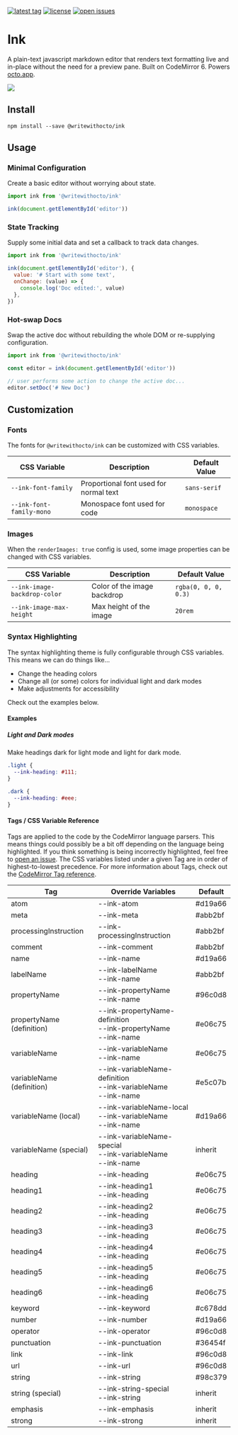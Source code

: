 [![latest tag](https://img.shields.io/github/v/tag/writewithocto/ink?color=blue&label=latest%20tag&sort=semver)](https://github.com/writewithocto/ink/releases)
[![license](https://img.shields.io/github/license/writewithocto/ink)](https://github.com/writewithocto/ink/blob/master/LICENSE)
[![open issues](https://img.shields.io/github/issues-raw/writewithocto/ink)](https://github.com/writewithocto/ink/issues)

# Ink

A plain-text javascript markdown editor that renders text formatting live and in-place without the need for a preview pane. Built on CodeMirror 6. Powers [octo.app](https://octo.app).

![](https://i.imgur.com/YefGzW8.png)

## Install

```shell
npm install --save @writewithocto/ink
```

## Usage

### Minimal Configuration

Create a basic editor without worrying about state.

```js
import ink from '@writewithocto/ink'

ink(document.getElementById('editor'))
```

### State Tracking

Supply some initial data and set a callback to track data changes.

```js
import ink from '@writewithocto/ink'

ink(document.getElementById('editor'), {
  value: '# Start with some text',
  onChange: (value) => {
    console.log('Doc edited:', value)
  },
})
```

### Hot-swap Docs

Swap the active doc without rebuilding the whole DOM or re-supplying configuration.

```js
import ink from '@writewithocto/ink'

const editor = ink(document.getElementById('editor'))

// user performs some action to change the active doc...
editor.setDoc('# New Doc')
```

## Customization

### Fonts

The fonts for `@writewithocto/ink` can be customized with CSS variables.

| CSS Variable                    | Description                            | Default Value |
| ----                            | ----                                   | ----          |
| `--ink-font-family`      | Proportional font used for normal text | `sans-serif`  |
| `--ink-font-family-mono` | Monospace font used for code           | `monospace`   |

### Images

When the `renderImages: true` config is used, some image properties can be changed with CSS variables.

| CSS Variable                        | Description                 | Default Value        |
| ----                                | ----                        | ----                 |
| `--ink-image-backdrop-color` | Color of the image backdrop | `rgba(0, 0, 0, 0.3)` |
| `--ink-image-max-height`     | Max height of the image     | `20rem`              |

### Syntax Highlighting

The syntax highlighting theme is fully configurable through CSS variables. This means we can do things like...

- Change the heading colors
- Change all (or some) colors for individual light and dark modes
- Make adjustments for accessibility

Check out the examples below.

#### Examples

##### Light and Dark modes

Make headings dark for light mode and light for dark mode.

```css
.light {
  --ink-heading: #111;
}

.dark {
  --ink-heading: #eee;
}
```

#### Tags / CSS Variable Reference

Tags are applied to the code by the CodeMirror language parsers. This means things could possibly be a bit off depending on the language being highlighted. If you think something is being incorrectly highlighted, feel free to [open an issue](https://github.com/writewithocto/ink/issues). The CSS variables listed under a given Tag are in order of highest-to-lowest precedence. For more information about Tags, check out the [CodeMirror Tag reference](https://codemirror.net/6/docs/ref/#highlight.tags).

| Tag   | Override Variables | Default |
| ----  | ----               | ----    |
| atom  | --ink-atom | #d19a66 |
| meta  | --ink-meta | #abb2bf |
| processingInstruction | --ink-processingInstruction | #abb2bf |
| comment | --ink-comment | #abb2bf |
| name | --ink-name | #d19a66 |
| labelName | --ink-labelName<br>--ink-name | #abb2bf |
| propertyName | --ink-propertyName<br>--ink-name | #96c0d8 |
| propertyName (definition) | --ink-propertyName-definition<br>--ink-propertyName<br>--ink-name | #e06c75 |
| variableName | --ink-variableName<br>--ink-name | #e06c75 |
| variableName (definition) | --ink-variableName-definition<br>--ink-variableName<br>--ink-name | #e5c07b |
| variableName (local) | --ink-variableName-local<br>--ink-variableName<br>--ink-name | #d19a66 |
| variableName (special) | --ink-variableName-special<br>--ink-variableName<br>--ink-name | inherit |
| heading | --ink-heading | #e06c75 |
| heading1 | --ink-heading1<br>--ink-heading | #e06c75 |
| heading2 | --ink-heading2<br>--ink-heading | #e06c75 |
| heading3 | --ink-heading3<br>--ink-heading | #e06c75 |
| heading4 | --ink-heading4<br>--ink-heading | #e06c75 |
| heading5 | --ink-heading5<br>--ink-heading | #e06c75 |
| heading6 | --ink-heading6<br>--ink-heading | #e06c75 |
| keyword | --ink-keyword | #c678dd |
| number | --ink-number | #d19a66 |
| operator | --ink-operator | #96c0d8 |
| punctuation | --ink-punctuation | #36454f |
| link | --ink-link | #96c0d8 |
| url | --ink-url | #96c0d8 |
| string | --ink-string | #98c379 |
| string (special) | --ink-string-special<br>--ink-string | inherit |
| emphasis | --ink-emphasis | inherit |
| strong | --ink-strong | inherit |
